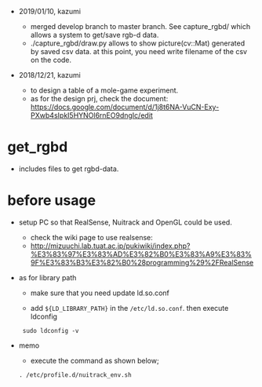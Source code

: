 - 2019/01/10, kazumi

  - merged develop branch to master branch. See capture_rgbd/ which allows a system to get/save rgb-d data.
  - ./capture_rgbd/draw.py allows to show picture(cv::Mat) generated by saved csv data. at this point, you need write filename of the csv on the code.

- 2018/12/21, kazumi

  - to design a table of a mole-game experiment.
  - as for the design prj, check the document: https://docs.google.com/document/d/1j8t6NA-VuCN-Exy-PXwb4sIpkI5HYNOl6rnEO9dngIc/edit

# get_rgbd

- includes files to get rgbd-data.

# before usage
- setup PC so that RealSense, Nuitrack and OpenGL could be used.

  - check the wiki page to use realsense: 
  - http://mizuuchi.lab.tuat.ac.jp/pukiwiki/index.php?%E3%83%97%E3%83%AD%E3%82%B0%E3%83%A9%E3%83%9F%E3%83%B3%E3%82%B0%28programming%29%2FRealSense

- as for library path

  - make sure that you need update ld.so.conf

  - add `${LD_LIBRARY_PATH}` in the `/etc/ld.so.conf`. then execute ldconfig

  ` sudo ldconfig -v`


- memo

  - execute the command as shown below;

  `. /etc/profile.d/nuitrack_env.sh`


